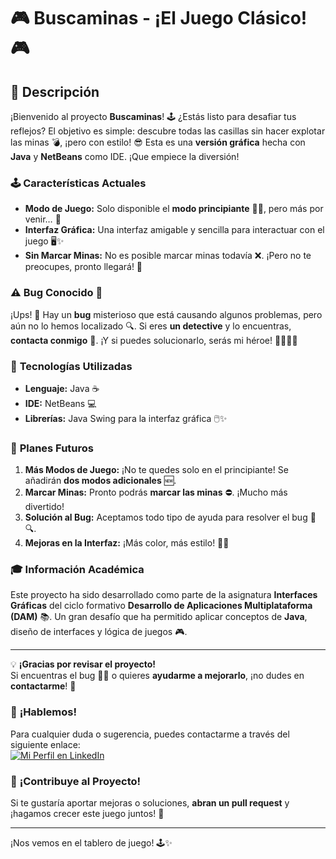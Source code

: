 # 🎮 **Buscaminas - ¡El Juego Clásico!** 🎮

## 📝 **Descripción**

¡Bienvenido al proyecto **Buscaminas**! 🕹️ ¿Estás listo para desafiar tus reflejos? El objetivo es simple: descubre todas las casillas sin hacer explotar las minas 💣, ¡pero con estilo! 😎 Esta es una **versión gráfica** hecha con **Java** y **NetBeans** como IDE. ¡Que empiece la diversión!

### 🕹️ **Características Actuales**

- **Modo de Juego:** Solo disponible el **modo principiante** 🧑‍💻, pero más por venir… 👀
- **Interfaz Gráfica:** Una interfaz amigable y sencilla para interactuar con el juego 🖥️✨
- **Sin Marcar Minas:** No es posible marcar minas todavía ❌. ¡Pero no te preocupes, pronto llegará! 🚀

### ⚠️ **Bug Conocido** 🐛

¡Ups! 😬 Hay un **bug** misterioso que está causando algunos problemas, pero aún no lo hemos localizado 🔍. Si eres **un detective** y lo encuentras, **contacta conmigo** 📩. ¡Y si puedes solucionarlo, serás mi héroe! 🦸‍♂️🦸‍♀️

### 🧰 **Tecnologías Utilizadas**

- **Lenguaje:** Java ☕
- **IDE:** NetBeans 💻
- **Librerías:** Java Swing para la interfaz gráfica 🖱️✨

### 🚀 **Planes Futuros**

1. **Más Modos de Juego:** ¡No te quedes solo en el principiante! Se añadirán **dos modos adicionales** 🆕.
2. **Marcar Minas:** Pronto podrás **marcar las minas** ⛔. ¡Mucho más divertido!
3. **Solución al Bug:** Aceptamos todo tipo de ayuda para resolver el bug 🔧🔍.
4. **Mejoras en la Interfaz:** ¡Más color, más estilo! 🎨✨

### 🎓 **Información Académica**

Este proyecto ha sido desarrollado como parte de la asignatura **Interfaces Gráficas** del ciclo formativo **Desarrollo de Aplicaciones Multiplataforma (DAM)** 📚. Un gran desafío que ha permitido aplicar conceptos de **Java**, diseño de interfaces y lógica de juegos 🎮.

---

💡 **¡Gracias por revisar el proyecto!**  
Si encuentras el bug 🕵️‍♂️ o quieres **ayudarme a mejorarlo**, ¡no dudes en **contactarme**! 🚀

### 📩 **¡Hablemos!**  
Para cualquier duda o sugerencia, puedes contactarme a través del siguiente enlace:  
[![Mi Perfil en LinkedIn](https://img.shields.io/badge/LinkedIn-%40Jorge%20Fernández%20Martínez-%230077B5?logo=linkedin&logoColor=white)](https://www.linkedin.com/in/jorge-fernandez-martinez)

### 🤝 **¡Contribuye al Proyecto!**  
Si te gustaría aportar mejoras o soluciones, **abran un pull request** y ¡hagamos crecer este juego juntos! 🎉

---

¡Nos vemos en el tablero de juego! 🕹️✨  

